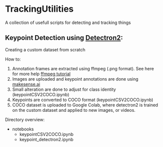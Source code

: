 # TrackingUtilities
A collection of usefull scripts for detecting and tracking things

## Keypoint Detection using [Detectron2](https://github.com/facebookresearch/detectron2):
Creating a custom dataset from scratch

How to:
1. Annotation frames are extracted using ffmpeg (.png format). See here for more help [ffmpeg tutorial](https://amor.cms.hu-berlin.de/~francisf/assets/content/pdf/ffmpeg_tutorial_02042020.pdf)
2. Images are uploaded and keypoint annotations are done using [makesense.ai](https://www.makesense.ai/)
3. Small alteration are done to adjust for class identity (keypointCSV2COCO.ipynb)
4. Keypoints are converted to COCO format (keypointCSV2COCO.ipynb)
5. COCO dataset is uploaded to Google Colab, where detectron2 is trained on the custom dataset and applied to new images, or videos.

Directory overview:

- notebooks  
   - keypointCSV2COCO.ipynb   
   - keypoint_detectron2.ipynb  
